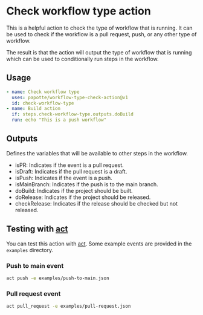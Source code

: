 # Check workflow type action

This is a helpful action to check the type of workflow that is running. It can be used to check if the workflow is a
pull request, push, or any other type of workflow.

The result is that the action will output the type of workflow that is running which can be used to conditionally run
steps in the workflow.

## Usage

```yaml
- name: Check workflow type
  uses: papotte/workflow-type-check-action@v1
  id: check-workflow-type
- name: Build action
  if: steps.check-workflow-type.outputs.doBuild
  run: echo "This is a push workflow"
```

## Outputs
Defines the variables that will be available to other steps in the workflow.  
- isPR: Indicates if the event is a pull request.
- isDraft: Indicates if the pull request is a draft.
- isPush: Indicates if the event is a push.
- isMainBranch: Indicates if the push is to the main branch.
- doBuild: Indicates if the project should be built.
- doRelease: Indicates if the project should be released.
- checkRelease: Indicates if the release should be checked but not released.

## Testing with [act](https://nektosact.com)

You can test this action with [act](https://nektosact.com). Some example events are provided in the `examples` directory.

### Push to main event
```bash
act push -e examples/push-to-main.json
```

### Pull request event
```bash
act pull_request -e examples/pull-request.json
```

